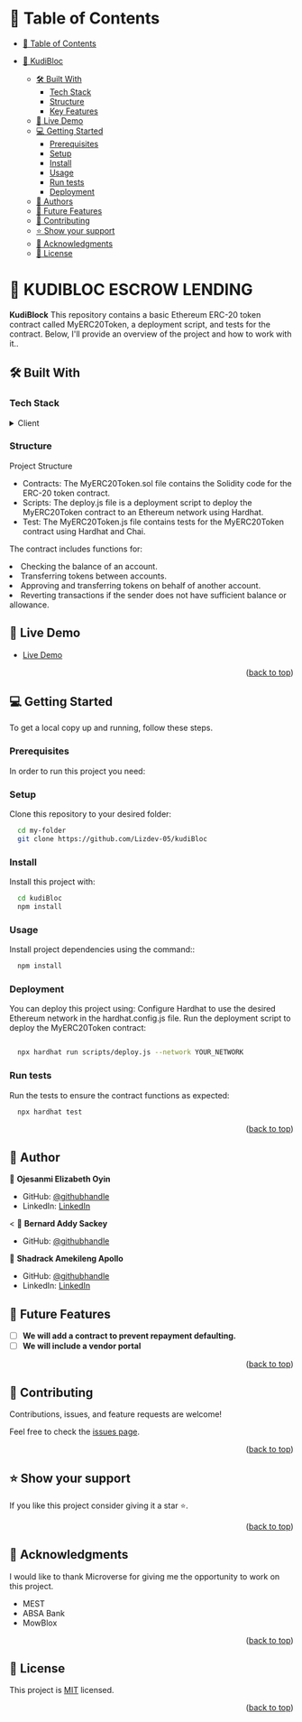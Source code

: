 # 📗 Table of Contents

- [📗 Table of Contents](#-table-of-contents)
- [📖 KudiBloc ](#-KudiBloc)

  - [🛠 Built With ](#-built-with-)
    - [Tech Stack ](#tech-stack-)
    - [Structure](#structure-)
    - [Key Features ](#key-features-)
  - [🚀 Live Demo ](#-live-demo-)
  - [💻 Getting Started ](#-getting-started-)
    - [Prerequisites](#prerequisites)
    - [Setup](#setup)
    - [Install](#install)
    - [Usage](#usage)
    - [Run tests](#run-tests)
    - [Deployment](#deployment)
  - [👥 Authors ](#-authors-)
  - [🔭 Future Features ](#-future-features-)
  - [🤝 Contributing ](#-contributing-)
  - [⭐️ Show your support ](#️-show-your-support-)
  - [🙏 Acknowledgments ](#-acknowledgments-)
  - [📝 License ](#-license-)

# 📖 KUDIBLOC ESCROW LENDING <a name="about-project"></a>

**KudiBlock** This repository contains a basic Ethereum ERC-20 token contract called MyERC20Token, a deployment script, and tests for the contract. Below, I'll provide an overview of the project and how to work with it..

## 🛠 Built With <a name="built-with"></a>

### Tech Stack <a name="tech-stack"></a>

<details>
  <summary>Client</summary>
  <ul>
   <li><a href="https://soliditylang.org/">Solidity</a></li>
    <li><a href="https://hardhat.org/"></a>Hardhat</li>
    <li><a href="#">Chai</a></li>
    <li><a href="#">Infura</a></li>
  </ul>
</details>

### Structure <a name="structure"></a>

<detail>
  <summary>Project Structure</summary>
  <ul>
    <li>Contracts: The MyERC20Token.sol file contains the Solidity code for the ERC-20 token contract.</li>
    <li>Scripts: The deploy.js file is a deployment script to deploy the MyERC20Token contract to an Ethereum network using Hardhat.</li>
    <li>Test: The MyERC20Token.js file contains tests for the MyERC20Token contract using Hardhat and Chai.</li>
    
  </ul>
  <p>The contract includes functions for:
    <li>Checking the balance of an account.</li>
    <li>Transferring tokens between accounts.</li>
    <li>Approving and transferring tokens on behalf of another account.</li>
    <li>Reverting transactions if the sender does not have sufficient balance or allowance.</li>
</p>
</detail>

## 🚀 Live Demo <a name="live-demo"></a>

- [ Live Demo](https://remix.ethereum.org/#lang=en&optimize=false&runs=200&evmVersion=null&version=soljson-v0.8.20+commit.a1b79de6.js)

<p align="right">(<a href="#readme-top">back to top</a>)</p>

## 💻 Getting Started <a name="getting-started"></a>

To get a local copy up and running, follow these steps.

### Prerequisites

In order to run this project you need:

### Setup

Clone this repository to your desired folder:

```sh
  cd my-folder
  git clone https://github.com/Lizdev-05/kudiBloc
```

### Install

Install this project with:

```sh
  cd kudiBloc
  npm install
```

### Usage

Install project dependencies using the command::

```sh
  npm install
```

### Deployment

You can deploy this project using:
Configure Hardhat to use the desired Ethereum network in the hardhat.config.js file.
Run the deployment script to deploy the MyERC20Token contract:

```sh

  npx hardhat run scripts/deploy.js --network YOUR_NETWORK

```

### Run tests

Run the tests to ensure the contract functions as expected:

```sh
  npx hardhat test

```

<p align="right">(<a href="#readme-top">back to top</a>)</p>

## 👥 Author <a name="author"></a>

👤 **Ojesanmi Elizabeth Oyin**

- GitHub: [@githubhandle](https://github.com/Lizdev-05)
- LinkedIn: [LinkedIn](https://www.linkedin.com/in/elizabeth-oyinlade-ojesanmi-0702aa16a)

< 👤 **Bernard Addy Sackey**

- GitHub: [@githubhandle](https://github.com/boypaida12)

👤 **Shadrack Amekileng Apollo**

- GitHub: [@githubhandle](https://github.com/apolloshadrack)
- LinkedIn: [LinkedIn](https://ke.linkedin.com/in/shadrackapollo)

## 🔭 Future Features <a name="future-features"></a>

- [ ] **We will add a contract to prevent repayment defaulting.**
- [ ] **We will include a vendor portal**

<p align="right">(<a href="#readme-top">back to top</a>)</p>

## 🤝 Contributing <a name="contributing"></a>

Contributions, issues, and feature requests are welcome!

Feel free to check the [issues page](https://github.com/Lizdev-05/kudiBloc/issues).

<p align="right">(<a href="#readme-top">back to top</a>)</p>

## ⭐️ Show your support <a name="support"></a>

If you like this project consider giving it a star ⭐️.

<p align="right">(<a href="#readme-top">back to top</a>)</p>

## 🙏 Acknowledgments <a name="acknowledgements"></a>

I would like to thank Microverse for giving me the opportunity to work on this project.

- MEST
- ABSA Bank
- MowBlox
<p align="right">(<a href="#readme-top">back to top</a>)</p>

## 📝 License <a name="license"></a>

This project is [MIT](#) licensed.

<p align="right">(<a href="#readme-top">back to top</a>)</p>
